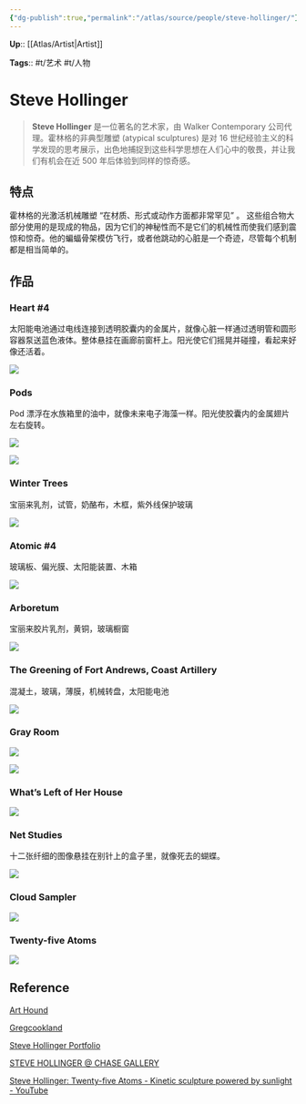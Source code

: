 ```yaml
---
{"dg-publish":true,"permalink":"/atlas/source/people/steve-hollinger/"}
---
```



**Up**:: [[Atlas/Artist\|Artist]]

**Tags**:: #t/艺术 #t/人物

# Steve Hollinger

> **Steve Hollinger** 是一位著名的艺术家，由 Walker Contemporary 公司代理。霍林格的非典型雕塑 (atypical sculptures) 是对 16 世纪经验主义的科学发现的思考展示，出色地捕捉到这些科学思想在人们心中的敬畏，并让我们有机会在近 500 年后体验到同样的惊奇感。

## 特点

霍林格的光激活机械雕塑 “在材质、形式或动作方面都非常罕见” 。 这些组合物大部分使用的是现成的物品，因为它们的神秘性而不是它们的机械性而使我们感到震惊和惊奇。他的蝙蝠骨架模仿飞行，或者他跳动的心脏是一个奇迹，尽管每个机制都是相当简单的。

## 作品

### Heart #4

太阳能电池通过电线连接到透明胶囊内的金属片，就像心脏一样通过透明管和圆形容器泵送蓝色液体。整体悬挂在画廊前窗杆上。阳光使它们摇晃并碰撞，看起来好像还活着。

![](https://img.ractive.site/ominivore/i/2024-07/ea25505e501c928d4cbec7402629e634.jpg)

### Pods

Pod 漂浮在水族箱里的油中，就像未来电子海藻一样。阳光使胶囊内的金属翅片左右旋转。

![](https://img.ractive.site/ominivore/i/2024-07/822ef0ba3e58100aa5b22fb633fa6c69.png)

![](https://img.ractive.site/ominivore/i/2024-07/aefd5a521679f716ba880854ef566ec4.jpg)

### Winter Trees

宝丽来乳剂，试管，奶酪布，木框，紫外线保护玻璃

![](https://img.ractive.site/ominivore/i/2024-07/21467cac9b75e16446b13f5da15dd31c.png)

### Atomic #4

玻璃板、偏光膜、太阳能装置、木箱

![](https://img.ractive.site/ominivore/i/2024-07/22b2780a84534c07384f52cd6ccdaf15.png)

### Arboretum

宝丽来胶片乳剂，黄铜，玻璃橱窗

![](https://img.ractive.site/ominivore/i/2024-07/db12ef8ac9fd6e2613fdb6ee36952d26.png)

### The Greening of Fort Andrews, Coast Artillery

混凝土，玻璃，薄膜，机械转盘，太阳能电池

![](https://img.ractive.site/ominivore/i/2024-07/97533b858aa5855fab5cbf9856ac92e2.png)

### Gray Room

![](https://img.ractive.site/ominivore/i/2024-07/97e2b490c8a6444b159f07e9b13c353b.png)

![](https://img.ractive.site/ominivore/i/2024-07/d4a31b9ed69da35113d1713671f95e55.png)

### What’s Left of Her House

![](https://img.ractive.site/ominivore/i/2024-07/7a2358f626f9fb89a009a92d86ecd6ce.png)

### Net Studies

十二张纤细的图像悬挂在别针上的盒子里，就像死去的蝴蝶。

![](https://img.ractive.site/ominivore/i/2024-07/aa345be4c2ebdd3697b04f57dac7e339.png)

### Cloud Sampler

![](https://img.ractive.site/ominivore/i/2024-07/7994deba762430008f0561956de78d0c.png)

### Twenty-five Atoms

![](https://img.ractive.site/ominivore/i/2024-07/99caf4bd4e9528e3f3171febbcb51f94.png)

## Reference

[Art Hound](https://www.arthound.com/2010/12/arts-sciences/)

[Gregcookland](http://aesthetic.gregcookland.com/2008/09/steve-hollinger.html)

[Steve Hollinger Portfolio](https://www.sjh.com/)

[STEVE HOLLINGER @ CHASE GALLERY](https://bigredandshiny.org/4381/steve-hollinger-chase-gallery/)

[Steve Hollinger: Twenty-five Atoms - Kinetic sculpture powered by sunlight - YouTube](https://youtu.be/6essWO2VPRc)
